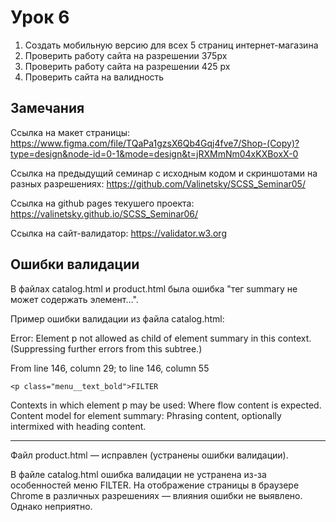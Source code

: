 # Урок 6

1. Создать мобильную версию для всех 5 страниц интернет-магазина
2. Проверить работу сайта на разрешении 375px
3. Проверить работу сайта на разрешении 425 px
4. Проверить сайта на валидность

## Замечания

Ссылка на макет страницы:
https://www.figma.com/file/TQaPa1gzsX6Qb4Gqj4fve7/Shop-(Copy)?type=design&node-id=0-1&mode=design&t=jRXMmNm04xKXBoxX-0

Ссылка на предыдущий семинар с исходным кодом и скриншотами на разных разрешениях:
https://github.com/Valinetsky/SCSS_Seminar05/

Ссылка на github pages текушего проекта:
https://valinetsky.github.io/SCSS_Seminar06/

Ссылка на сайт-валидатор:
https://validator.w3.org

## Ошибки валидации

В файлах catalog.html и product.html была ошибка "тег summary не может содержать элемент…".

Пример ошибки валидации из файла catalog.html:

Error: Element p not allowed as child of element summary in this context. (Suppressing further errors from this subtree.)

From line 146, column 29; to line 146, column 55

    <p class="menu__text_bold">FILTER

Contexts in which element p may be used:
Where flow content is expected.
Content model for element summary:
Phrasing content, optionally intermixed with heading content.

---

Файл product.html — исправлен (устранены ошибки валидации).

В файле catalog.html ошибка валидации не устранена из-за особенностей меню FILTER. На отображение страницы в браузере Chrome в различных разрешениях — влияния ошибки не выявлено. Однако неприятно.
